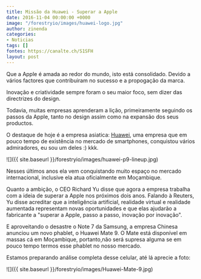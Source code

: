 ```yaml
---
title: Missão da Huawei - Superar a Apple
date: 2016-11-04 00:00:00 +0000
image: "/forestryio/images/huawei-logo.jpg"
author: zinenda
categories:
- Noticias
tags: []
fontes: https://canalte.ch/S1SFH
layout: post
---
```

Que a Apple é amada ao redor do mundo, isto está consolidado. Devido a vários factores que contribuiram no sucesso e a propogação da marca.

Inovação e criatividade sempre foram o seu maior foco, sem dizer das directrizes do design.

Todavia, muitas empresas aprenderam a lição, primeiramente seguindo os passos da Apple, tanto no design assim como na expansão dos seus productos.

O destaque de hoje é a empresa asiatica: [Huawei](http://www.huawei.com/pt/), uma empresa que em pouco tempo de existência no mercado de smartphones, conquistou vários admiradores, eu sou um deles :) kkk.

![]({{ site.baseurl }}/forestryio/images/huawei-p9-lineup.jpg)

Nesses últimos anos ela vem conquistando muito espaço no mercado internacional, inclusive ela atua oficialmente em Moçambique.

Quanto a ambição, o CEO Richard Yu disse que agora a empresa trabalha com a ideia de superar a Apple nos próximos dois anos. Falando à Reuters, Yu disse acreditar que a inteligência artificial, realidade virtual e realidade aumentada representam novas oportunidades e que elas ajudarão a fabricante a "superar a Apple, passo a passo, inovação por inovação".

E aproveitando o desastre o Note 7 da Samsung, a empresa Chinesa anunciou um novo phablet, o Huawei Mate 9\. O Mate está disponível em massas cá em Moçambique, portanto,não será supresa alguma se em pouco tempo termos esse phablet no nosso mercado.

Estamos preparando análise completa desse celular, até lá aprecie a foto:

![]({{ site.baseurl }}/forestryio/images/Huawei-Mate-9.jpg)